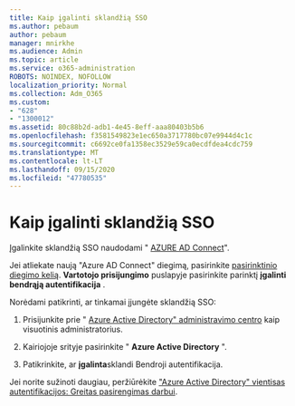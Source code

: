 ```yaml
---
title: Kaip įgalinti sklandžią SSO
ms.author: pebaum
author: pebaum
manager: mnirkhe
ms.audience: Admin
ms.topic: article
ms.service: o365-administration
ROBOTS: NOINDEX, NOFOLLOW
localization_priority: Normal
ms.collection: Adm_O365
ms.custom:
- "628"
- "1300012"
ms.assetid: 80c88b2d-adb1-4e45-8eff-aaa80403b5b6
ms.openlocfilehash: f3581549823e1ec650a3717780bc07e9944d4c1c
ms.sourcegitcommit: c6692ce0fa1358ec3529e59ca0ecdfdea4cdc759
ms.translationtype: MT
ms.contentlocale: lt-LT
ms.lasthandoff: 09/15/2020
ms.locfileid: "47780535"
---
```

# <a name="how-to-enable-seamless-sso"></a>Kaip įgalinti sklandžią SSO

Įgalinkite sklandžią SSO naudodami " [AZURE AD Connect](https://docs.microsoft.com/azure/active-directory/connect/active-directory-aadconnect)".
  
Jei atliekate naują "Azure AD Connect" diegimą, pasirinkite [pasirinktinio diegimo kelią](https://docs.microsoft.com/azure/active-directory/connect/active-directory-aadconnect-get-started-custom). **Vartotojo prisijungimo** puslapyje pasirinkite parinktį **įgalinti bendrąją autentifikacija** .
  
Norėdami patikrinti, ar tinkamai įjungėte sklandžią SSO:
  
1. Prisijunkite prie " [Azure Active Directory" administravimo centro](https://aad.portal.azure.com) kaip visuotinis administratorius.

2. Kairiojoje srityje pasirinkite " **Azure Active Directory** ".

3. Patikrinkite, ar **įgalinta**sklandi Bendroji autentifikacija.

Jei norite sužinoti daugiau, peržiūrėkite ["Azure Active Directory" vientisas autentifikacijos: Greitas pasirengimas darbui](https://docs.microsoft.com/azure/active-directory/connect/active-directory-aadconnect-sso-quick-start).
  